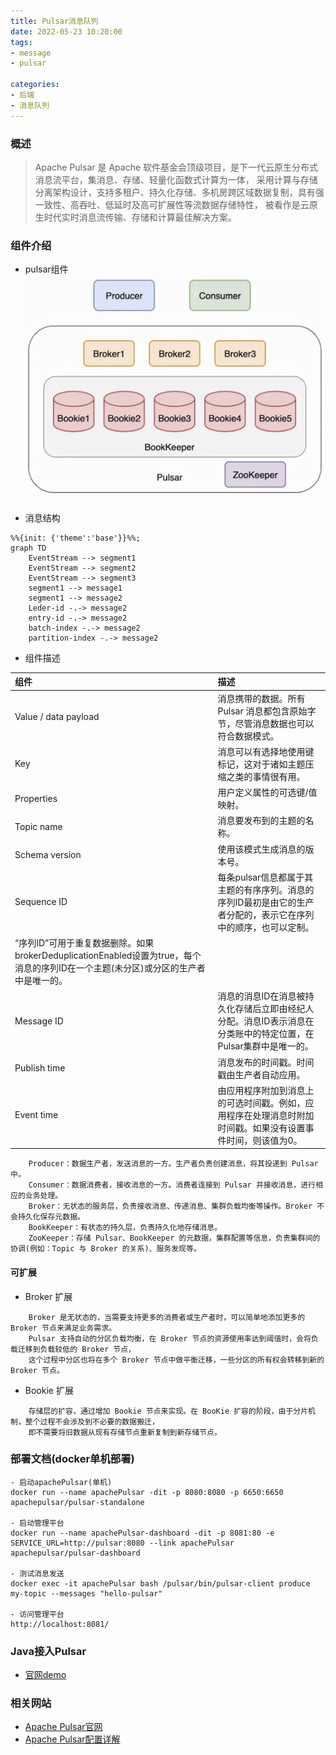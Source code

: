 ```yaml
---
title: Pulsar消息队列
date: 2022-05-23 10:20:00
tags:
- message
- pulsar

categories:
- 后端
- 消息队列
---
```


### 概述
> Apache Pulsar 是 Apache 软件基金会顶级项目，是下一代云原生分布式消息流平台，集消息、存储、轻量化函数式计算为一体，
> 采用计算与存储分离架构设计，支持多租户、持久化存储、多机房跨区域数据复制，具有强一致性、高吞吐、低延时及高可扩展性等流数据存储特性，
> 被看作是云原生时代实时消息流传输、存储和计算最佳解决方案。

### 组件介绍

- pulsar组件
![pulsar组件](https://raw.githubusercontent.com/im-fan/fan-pic/release/imagespulsar-module.jpg)

- 消息结构
```mermaid
%%{init: {'theme':'base'}}%%;
graph TD
    EventStream --> segment1
    EventStream --> segment2
    EventStream --> segment3
    segment1 --> message1
    segment1 --> message2
    Leder-id -.-> message2
    entry-id -.-> message2
    batch-index -.-> message2
    partition-index -.-> message2
```

- 组件描述

|组件|描述|
|:---|:---|
|Value / data payload|消息携带的数据。所有 Pulsar 消息都包含原始字节，尽管消息数据也可以符合数据模式。|
| Key| 消息可以有选择地使用键标记，这对于诸如主题压缩之类的事情很有用。|
| Properties | 用户定义属性的可选键/值映射。|
| Topic name | 消息要发布到的主题的名称。|
| Schema version|使用该模式生成消息的版本号。 |
| Sequence ID| 每条pulsar信息都属于其主题的有序序列。消息的序列ID最初是由它的生产者分配的，表示它在序列中的顺序，也可以定制。
“序列ID”可用于重复数据删除。如果brokerDeduplicationEnabled设置为true，每个消息的序列ID在一个主题(未分区)或分区的生产者中是唯一的。|
| Message ID| 消息的消息ID在消息被持久化存储后立即由经纪人分配。消息ID表示消息在分类账中的特定位置，在Pulsar集群中是唯一的。 |
| Publish time| 消息发布的时间戳。时间戳由生产者自动应用。|
| Event time| 由应用程序附加到消息上的可选时间戳。例如，应用程序在处理消息时附加时间戳。如果没有设置事件时间，则该值为0。 |

```textmate
    Producer：数据生产者，发送消息的一方。生产者负责创建消息，将其投递到 Pulsar 中。
    Consumer：数据消费者，接收消息的一方。消费者连接到 Pulsar 并接收消息，进行相应的业务处理。
    Broker：无状态的服务层，负责接收消息、传递消息、集群负载均衡等操作。Broker 不会持久化保存元数据。
    BookKeeper：有状态的持久层，负责持久化地存储消息。
    ZooKeeper：存储 Pulsar、BookKeeper 的元数据，集群配置等信息，负责集群间的协调(例如：Topic 与 Broker 的关系)、服务发现等。
```

#### 可扩展
- Broker 扩展
```textmate
    Broker 是无状态的，当需要支持更多的消费者或生产者时，可以简单地添加更多的 Broker 节点来满足业务需求。
    Pulsar 支持自动的分区负载均衡，在 Broker 节点的资源使用率达到阈值时，会将负载迁移到负载较低的 Broker 节点，
    这个过程中分区也将在多个 Broker 节点中做平衡迁移，一些分区的所有权会转移到新的 Broker 节点。
```

- Bookie 扩展
```textmate
    存储层的扩容，通过增加 Bookie 节点来实现。在 BooKie 扩容的阶段，由于分片机制，整个过程不会涉及到不必要的数据搬迁，
    即不需要将旧数据从现有存储节点重新复制到新存储节点。
```

### 部署文档(docker单机部署)
```textmate
- 启动apachePulsar(单机)
docker run --name apachePulsar -dit -p 8080:8080 -p 6650:6650 apachepulsar/pulsar-standalone

- 启动管理平台
docker run --name apachePulsar-dashboard -dit -p 8081:80 -e SERVICE_URL=http://pulsar:8080 --link apachePulsar apachepulsar/pulsar-dashboard

- 测试消息发送
docker exec -it apachePulsar bash /pulsar/bin/pulsar-client produce my-topic --messages "hello-pulsar"

- 访问管理平台
http://localhost:8081/

```

### Java接入Pulsar
- [官网demo](https://pulsar.apache.org/docs/next/client-libraries-java)

### 相关网站
- [Apache Pulsar官网](https://pulsar.apache.org/)
- [Apache Pulsar配置详解](https://pulsar.apache.org/docs/next/reference-configuration)

